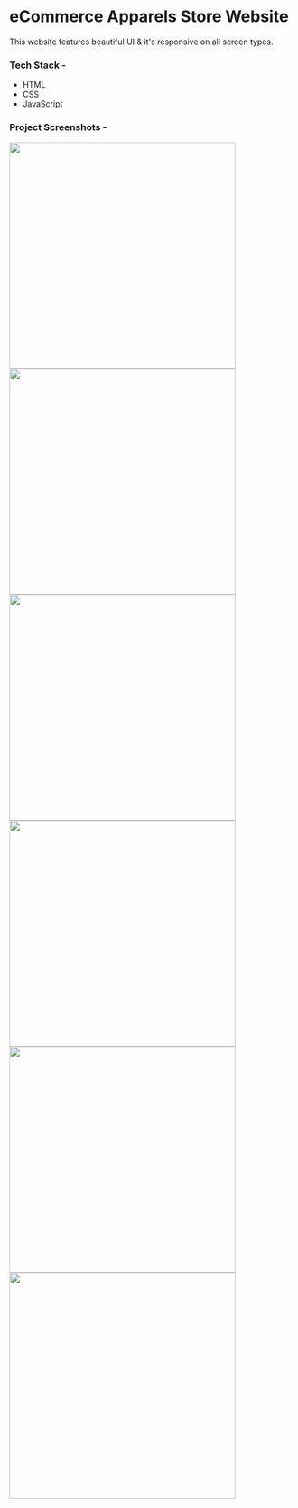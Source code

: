 # eCommerce Apparels Store Website
This website features beautiful UI & it's responsive on all screen types.

### Tech Stack -
- HTML
- CSS
- JavaScript

### Project Screenshots -
<p>

  <img src="https://user-images.githubusercontent.com/95276862/212525708-06535647-c72b-44c4-88cd-178c6c19e6d4.png" width=400 />
  <img src="https://user-images.githubusercontent.com/95276862/212525709-7702f653-b94c-48eb-926c-29372986d83a.png" width=400 />
  <img src="https://user-images.githubusercontent.com/95276862/212525710-0d55bad0-1be2-401a-9901-fb57fba87b54.png" width=400 />
  <img src="https://user-images.githubusercontent.com/95276862/212525712-89e97cc8-4d0b-4365-82aa-beef543b9f90.png" width=400 />
  <img src="https://user-images.githubusercontent.com/95276862/212525704-1e671c01-c497-400a-a8e3-5a12ee4e2806.png" width=400 />
  <img src="https://user-images.githubusercontent.com/95276862/212525706-b80826b6-2e93-48f4-8cb4-20ef79d61a19.png" width=400 />

</p>
